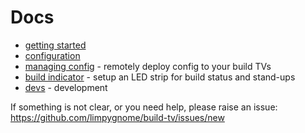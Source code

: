 # Docs

- [getting started](getting-started.md)
- [configuration](configuration.md)
- [managing config](managing-config.md) - remotely deploy config to your build TVs
- [build indicator](build-indicator.md) - setup an LED strip for build status and stand-ups
- [devs](dev/README.md) - development


If something is not clear, or you need help, please raise an issue:
<https://github.com/limpygnome/build-tv/issues/new>
